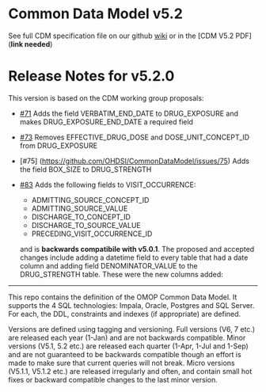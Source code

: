Common Data Model v5.2
=================

See full CDM specification file on our github [wiki](https://github.com/OHDSI/CommonDataModel/wiki) or in the [CDM V5.2 PDF](**link needed**)


Release Notes for v5.2.0
=============
This version is based on the CDM working group proposals:
* [#71](https://github.com/OHDSI/CommonDataModel/issues/71) Adds the field VERBATIM_END_DATE to DRUG_EXPOSURE and makes DRUG_EXPOSURE_END_DATE a required field
* [#73](https://github.com/OHDSI/CommonDataModel/issues/73) Removes EFFECTIVE_DRUG_DOSE and DOSE_UNIT_CONCEPT_ID from DRUG_EXPOSURE
* [#75] (https://github.com/OHDSI/CommonDataModel/issues/75) Adds the field BOX_SIZE to DRUG_STRENGTH
* [#83](https://github.com/OHDSI/CommonDataModel/issues/83) Adds the following fields to VISIT_OCCURRENCE:
  * ADMITTING_SOURCE_CONCEPT_ID
  * ADMITTING_SOURCE_VALUE
  * DISCHARGE_TO_CONCEPT_ID
  * DISCHARGE_TO_SOURCE_VALUE
  * PRECEDING_VISIT_OCCURRENCE_ID
  
  and is **backwards compatibile with v5.0.1**. The proposed and accepted changes include adding a datetime field to every table that had a date column and adding field DENOMINATOR_VALUE to the DRUG_STRENGTH table. These were the new columns added:


---------
  
This repo contains the definition of the OMOP Common Data Model. It supports the 4 SQL technologies: Impala, Oracle, Postgres and SQL Server. For each, the DDL, constraints and indexes (if appropriate) are defined. 

Versions are defined using tagging and versioning. Full versions (V6, 7 etc.) are released each year (1-Jan) and are not backwards compatible. Minor versions (V5.1, 5.2 etc.) are released each quarter (1-Apr, 1-Jul and 1-Sep) and are not guaranteed to be backwards compatible though an effort is made to make sure that current queries will not break. Micro versions (V5.1.1, V5.1.2 etc.) are released irregularly and often, and contain small hot fixes or backward compatible changes to the last minor version.
